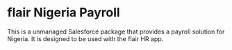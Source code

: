 # flair Nigeria Payroll

This is a unmanaged Salesforce package that provides a payroll solution for Nigeria. It is designed to be used with the flair HR app.